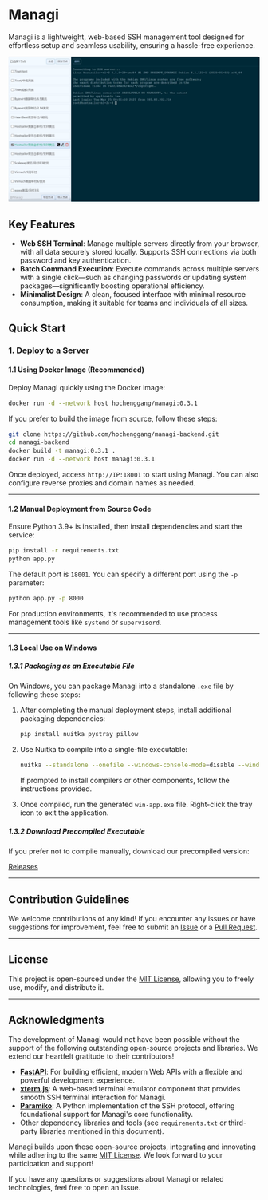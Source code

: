 # Managi

Managi is a lightweight, web-based SSH management tool designed for effortless setup and seamless usability, ensuring a hassle-free experience.

![Preview](https://raw.githubusercontent.com/hochenggang/managi-backend/refs/heads/main/docs/previews/xterm.jpg)

## Key Features

- **Web SSH Terminal**: Manage multiple servers directly from your browser, with all data securely stored locally. Supports SSH connections via both password and key authentication.
- **Batch Command Execution**: Execute commands across multiple servers with a single click—such as changing passwords or updating system packages—significantly boosting operational efficiency.
- **Minimalist Design**: A clean, focused interface with minimal resource consumption, making it suitable for teams and individuals of all sizes.

## Quick Start

### 1. Deploy to a Server

#### 1.1 Using Docker Image (Recommended)

Deploy Managi quickly using the Docker image:

```bash
docker run -d --network host hochenggang/managi:0.3.1
```

If you prefer to build the image from source, follow these steps:

```bash
git clone https://github.com/hochenggang/managi-backend.git
cd managi-backend
docker build -t managi:0.3.1 .
docker run -d --network host managi:0.3.1
```

Once deployed, access `http://IP:18001` to start using Managi. You can also configure reverse proxies and domain names as needed.

---

#### 1.2 Manual Deployment from Source Code

Ensure Python 3.9+ is installed, then install dependencies and start the service:

```bash
pip install -r requirements.txt
python app.py
```

The default port is `18001`. You can specify a different port using the `-p` parameter:

```bash
python app.py -p 8000
```

For production environments, it's recommended to use process management tools like `systemd` or `supervisord`.

---

#### 1.3 Local Use on Windows

##### 1.3.1 Packaging as an Executable File

On Windows, you can package Managi into a standalone `.exe` file by following these steps:

1. After completing the manual deployment steps, install additional packaging dependencies:
   ```bash
   pip install nuitka pystray pillow
   ```

2. Use Nuitka to compile into a single-file executable:
   ```bash
   nuitka --standalone --onefile --windows-console-mode=disable --windows-icon-from-ico=icon.ico --include-package=PIL --include-package=uvicorn --include-package=fastapi --include-package=pystray --include-data-file=index.html=index.html --include-data-file=icon.ico=icon.ico win-app.py
   ```

   If prompted to install compilers or other components, follow the instructions provided.

3. Once compiled, run the generated `win-app.exe` file. Right-click the tray icon to exit the application.

##### 1.3.2 Download Precompiled Executable

If you prefer not to compile manually, download our precompiled version:

[Releases](https://github.com/hochenggang/managi-backend/releases/)

---

## Contribution Guidelines

We welcome contributions of any kind! If you encounter any issues or have suggestions for improvement, feel free to submit an [Issue](https://github.com/hochenggang/managi-backend/issues) or a [Pull Request](https://github.com/hochenggang/managi-backend/pulls).

---

## License

This project is open-sourced under the [MIT License](LICENSE), allowing you to freely use, modify, and distribute it.

---

## Acknowledgments

The development of Managi would not have been possible without the support of the following outstanding open-source projects and libraries. We extend our heartfelt gratitude to their contributors!

- **[FastAPI](https://fastapi.tiangolo.com/)**: For building efficient, modern Web APIs with a flexible and powerful development experience.
- **[xterm.js](https://xtermjs.org/)**: A web-based terminal emulator component that provides smooth SSH terminal interaction for Managi.
- **[Paramiko](https://www.paramiko.org/)**: A Python implementation of the SSH protocol, offering foundational support for Managi's core functionality.
- Other dependency libraries and tools (see `requirements.txt` or third-party libraries mentioned in this document).

Managi builds upon these open-source projects, integrating and innovating while adhering to the same [MIT License](LICENSE). We look forward to your participation and support!

If you have any questions or suggestions about Managi or related technologies, feel free to open an Issue.
